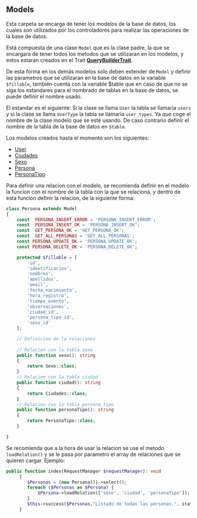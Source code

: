 ## Models
Esta carpeta se encarga de tener los modelos de la base de datos, 
los cuales son utilizados por los controladores para realizar 
las operaciones de la base de datos.

Está compuesta de una clase ```Model``` que es la clase padre, la que se encargara
de tener todos los metodos que se utilizaran en los modelos, y estos estaran creados en el Trait **[QueryBuilderTrait](../Traits/QueryBuilderTrait.php)**.

De esta forma en los demás modelos solo deben extender de `Model` y definir las parametros 
que se utilizaran en la base de datos en la variable `$fillable`, también cuenta con la variable $table
que en caso de que no se siga los estandares para el nombrado de tablas en la base de datos, se puede definir
el nombre usado.  

El estandar es el siguiente: Si la clase se llama `User` la tabla se llamaria `users` y si la clase se llama `UserType` la tabla se llamaria `user_types`.
Ya que coge el nombre de la clase modelo que se esté usando. 
De caso contrario definir el nombre de la tabla de la base de datos en `$table`.

Los modelos creados hasta el momento son los siguientes:
- [User](User.php)
- [Ciudades](Ciudades.php)
- [Sexo](Sexo.php)
- [Persona](Persona.php)
- [PersonaTipo](PersonaTipo.php)


Para definir una relacion con el modelo, se recomienda definir en el modelo la funcion con el nombre de la tabla con la que se relaciona, y dentro de esta funcion definir la relacion, de la siguiente forma:

```php
class Persona extends Model
{
    const  PERSONA_INSERT_ERROR = 'PERSONA_INSERT_ERROR';
    const  PERSONA_INSERT_OK = 'PERSONA_INSERT_OK';
    const  GET_PERSONA_OK = 'GET_PERSONA_OK';
    const  GET_ALL_PERSONAS = 'GET_ALL_PERSONAS';
    const PERSONA_UPDATE_OK = 'PERSONA_UPDATE_OK';
    const PERSONA_DELETE_OK = 'PERSONA_DELETE_OK';

    protected $fillable = [
        'id',
        'identificacion',
        'nombres',
        'apellidos',
        'email',
        'fecha_nacimiento',
        'hora_registro',
        'tiempo_evento',
        'observaciones',
        'ciudad_id',
        'persona_tipo_id',
        'sexo_id'
    ];

    // Definicion de la relaciones
    
    // Relacion con la tabla sexo
    public function sexo(): string
    {
        return Sexo::class;
    }
    // Relacion con la tabla ciudad
    public function ciudad(): string
    {
        return Ciudades::class;
    }
    // Relacion con la tabla persona_tipo
    public function personaTipo(): string
    {
        return PersonaTipo::class;
    }

}
```

Se recomienda que a la hora de usar la relacion se use el metodo `loadRelation()` y se le pasa 
por parametro el array de relaciones que se quieren cargar.
Ejemplo:

```php
public function index(RequestManager $requestManager): void
     {
        $Personas = (new Persona())->select();
        foreach ($Personas as $Persona) {
            $Persona->loadRelation(['sexo', 'ciudad', 'personaTipo']);
        }
        $this->success($Personas,"Listado de todas las personas,", status_event: Persona::GET_ALL_PERSONAS);
     }
```
